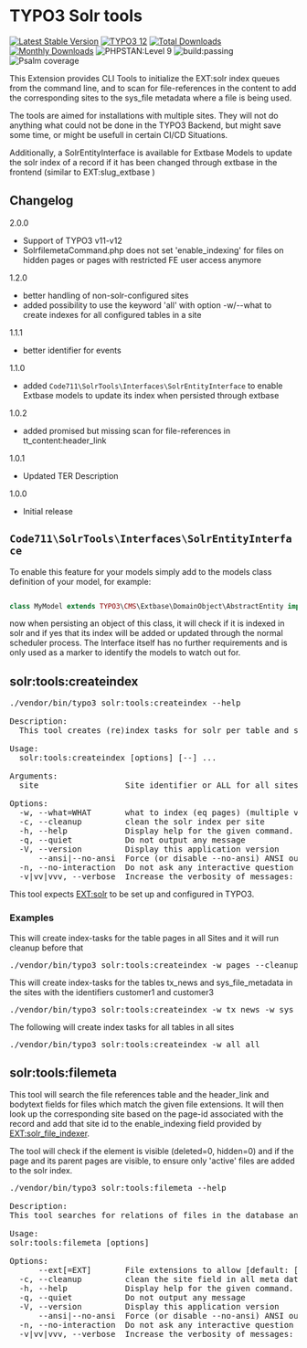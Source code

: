# TYPO3 Solr tools

[![Latest Stable Version](https://poser.pugx.org/code711/solrtools/v/stable.svg)](https://extensions.typo3.org/extension/solr_tools)
[![TYPO3 12](https://img.shields.io/badge/TYPO3-12-orange.svg)](https://get.typo3.org/version/12)
[![Total Downloads](https://poser.pugx.org/code711/solrtools/d/total.svg)](https://packagist.org/packages/code711/solrtools)
[![Monthly Downloads](https://poser.pugx.org/code711/solrtools/d/monthly)](https://packagist.org/packages/sudhaus7/logformatter)
![PHPSTAN:Level 9](https://img.shields.io/badge/PHPStan-level%209-brightgreen.svg?style=flat])
![build:passing](https://img.shields.io/badge/build-passing-brightgreen.svg?style=flat])
![Psalm coverage](https://shepherd.dev/github/sudhaus7/typo3-logformatter/coverage.svg)

This Extension provides CLI Tools to initialize the EXT:solr index queues from the command line, and to scan for file-references in the content to add the corresponding sites to the sys_file metadata where a file is being used.

The tools are aimed for installations with multiple sites. They will not do anything what could not be done in the TYPO3 Backend, but might save some time, or might be usefull in certain CI/CD Situations.

Additionally, a SolrEntityInterface is available for Extbase Models to update the solr index of a record if it has been changed through extbase in the frontend (similar to EXT:slug_extbase )

## Changelog
2.0.0
- Support of TYPO3 v11-v12
- SolrfilemetaCommand.php does not set 'enable_indexing' for files on hidden pages or pages with restricted FE user access anymore

1.2.0
- better handling of non-solr-configured sites
- added possibility to use the keyword 'all' with option -w/--what to create indexes for all configured tables in a site

1.1.1
- better identifier for events

1.1.0
- added `Code711\SolrTools\Interfaces\SolrEntityInterface` to enable Extbase models to update its index when persisted through extbase

1.0.2
- added promised but missing scan for file-references in tt_content:header_link

1.0.1
- Updated TER Description

1.0.0
- Initial release

## `Code711\SolrTools\Interfaces\SolrEntityInterface`

To enable this feature for your models simply add to the models class definition of your model, for example:

```php

class MyModel extends TYPO3\CMS\Extbase\DomainObject\AbstractEntity implements \Code711\SolrTools\Interfaces\SolrEntityInterface

```

now when persisting an object of this class, it will check if it is indexed in solr and if yes that its index will be added or updated through the normal scheduler process.
The Interface itself has no further requirements and is only used as a marker to identify the models to watch out for.

## solr:tools:createindex

<pre>
./vendor/bin/typo3 solr:tools:createindex --help

Description:
  This tool creates (re)index tasks for solr per table and site or all sites

Usage:
  solr:tools:createindex [options] [--] <site>...

Arguments:
  site                  Site identifier or ALL for all sites

Options:
  -w, --what=WHAT       what to index (eq pages) (multiple values allowed). Enter "all" to index all configured pages
  -c, --cleanup         clean the solr index per site
  -h, --help            Display help for the given command. When no command is given display help for the list command
  -q, --quiet           Do not output any message
  -V, --version         Display this application version
      --ansi|--no-ansi  Force (or disable --no-ansi) ANSI output
  -n, --no-interaction  Do not ask any interactive question
  -v|vv|vvv, --verbose  Increase the verbosity of messages: 1 for normal output, 2 for more verbose output and 3 for debug
</pre>

This tool expects [EXT:solr](https://extensions.typo3.org/extension/solr) to be set up and configured in TYPO3.

### Examples

This will create index-tasks for the table pages in all Sites and it will run cleanup before that

<pre>./vendor/bin/typo3 solr:tools:createindex -w pages --cleanup ALL</pre>

This will create index-tasks for the tables tx_news and sys_file_metadata in the sites with the identifiers customer1 and customer3

<pre>./vendor/bin/typo3 solr:tools:createindex -w tx_news -w sys_file_metadata customer1 customer3</pre>

The following will create index tasks for all tables in all sites

<pre>./vendor/bin/typo3 solr:tools:createindex -w all all</pre>

## solr:tools:filemeta

This tool will search the file references table and the header_link and bodytext fields for files which match the given file extensions. It will then look up the corresponding site based on the page-id associated with the record and add that site id to the enable_indexing field provided by [EXT:solr_file_indexer](https://extensions.typo3.org/extension/solr_file_indexer).

The tool will check if the element is visible (deleted=0, hidden=0) and if the page and its parent pages are visible, to ensure only 'active' files are added to the solr index.

<pre>
./vendor/bin/typo3 solr:tools:filemeta --help

Description:
This tool searches for relations of files in the database and adds the correct site reference in the Files metadata, in order for EXT:solr to index those files correctly

Usage:
solr:tools:filemeta [options]

Options:
      --ext[=EXT]       File extensions to allow [default: ["doc","docx","pdf"]] (multiple values allowed)
  -c, --cleanup         clean the site field in all meta data
  -h, --help            Display help for the given command. When no command is given display help for the list command
  -q, --quiet           Do not output any message
  -V, --version         Display this application version
      --ansi|--no-ansi  Force (or disable --no-ansi) ANSI output
  -n, --no-interaction  Do not ask any interactive question
  -v|vv|vvv, --verbose  Increase the verbosity of messages: 1 for normal output, 2 for more verbose output and 3 for debug
</pre>




